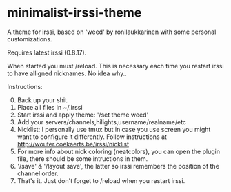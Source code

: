 # minimalist-irssi-theme
A theme for irssi, based on 'weed' by ronilaukkarinen with some personal
customizations.

Requires latest irssi (0.8.17).

When started you must /reload. This is necessary each time you restart irssi to
have alligned nicknames. No idea why..

Instructions:

0. Back up your shit.
1. Place all files in ~/.irssi
2. Start irssi and apply theme: '/set theme weed'
3. Add your servers/channels,hilights,username/realname/etc
4. Nicklist: I personally use tmux but in case you use screen you might want to
   configure it differently. Follow instructions at
   http://wouter.coekaerts.be/irssi/nicklist
5. For more info about nick coloring (neatcolors), you can open the plugin
   file, there should be some intructions in them.
6. '/save' & '/layout save', the latter so irssi remembers the position of the
   channel order.
7. That's it. Just don't forget to /reload when you restart irssi.
